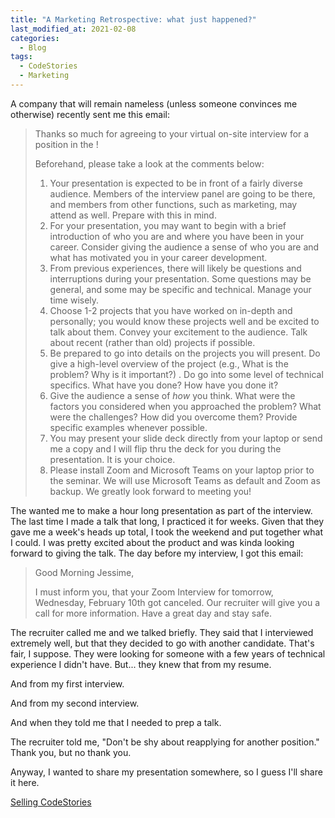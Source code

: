```yaml
---
title: "A Marketing Retrospective: what just happened?"
last_modified_at: 2021-02-08
categories:
  - Blog
tags:
  - CodeStories
  - Marketing
---
```


A company that will remain nameless (unless someone convinces me otherwise) recently sent me this email:


> Thanks so much for agreeing to your virtual on-site interview for a position in the <redacted>!
>
> Beforehand, please take a look at the comments below:
>
> 1.  Your presentation is expected to be in front of a fairly diverse audience.  Members of the interview panel are going to be there, and members from other functions, such as marketing, may attend as well.  Prepare with this in mind.
> 2.  For your presentation, you may want to begin with a brief introduction of who you are and where you have been in your career.  Consider giving the audience a sense of who you are and what has motivated you in your career development.
> 3.  From previous experiences, there will likely be questions and interruptions during your presentation.  Some questions may be general, and some may be specific and technical.  Manage your time wisely.
> 4.  Choose 1-2 projects that you have worked on in-depth and personally; you would know these projects well and be excited to talk about them.  Convey your excitement to the audience.  Talk about recent (rather than old) projects if possible.
> 5.  Be prepared to go into details on the projects you will present.  Do give a high-level overview of the project (e.g., What is the problem?  Why is it important?) . Do go into some level of technical specifics.  What have you done?  How have you done it?
> 6.  Give the audience a sense of *how* you think.  What were the factors you considered when you approached the problem?  What were the challenges?  How did you overcome them?  Provide specific examples whenever possible.
> 7.  You may present your slide deck directly from your laptop or send me a copy and I will flip thru the deck for you during the presentation.  It is your choice.
> 8.  Please install Zoom and Microsoft Teams on your laptop prior to the seminar.  We will use Microsoft Teams as default and Zoom as backup.
> We greatly look forward to meeting you!

The wanted me to make a hour long presentation as part of the interview.
The last time I made a talk that long, I practiced it for weeks.
Given that they gave me a week's heads up total, I took the weekend and put together what I could.
I was pretty excited about the product and was kinda looking forward to giving the talk.
The day before my interview, I got this email:

> Good Morning Jessime,
>
> I must inform you, that your Zoom Interview for tomorrow, Wednesday, February 10th got canceled.  Our recruiter will give you a call for more information.
> Have a great day and stay safe.

The recruiter called me and we talked briefly.
They said that I interviewed extremely well, but that they decided to go with another candidate.
That's fair, I suppose.
They were looking for someone with a few years of technical experience I didn't have.
But... they knew that from my resume.

And from my first interview.

And from my second interview.

And when they told me that I needed to prep a talk.

The recruiter told me, "Don't be shy about reapplying for another position."
Thank you, but no thank you.

Anyway, I wanted to share my presentation somewhere, so I guess I'll share it here.

[Selling CodeStories](https://docs.google.com/presentation/d/1z9ik2u0bgnCSdCC2iMrLrcbp6msi3bqS3hhDA8vSOhc/edit?usp=sharing)
